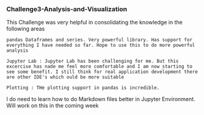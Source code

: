 ### Challenge3-Analysis-and-Visualization
This Challenge was very helpful in consolidating the knowledge in the following areas

    pandas Dataframes and series. Very powerful library. Has support for everything I have needed so far. Hope to use this to do more powerful analysis

    Jupyter Lab : Jupyter Lab has been challenging for me. But this excercise has nade me feel more comfortable and I am now starting to see some benefit. I still think for real application development there are other IDE's which ould be more suitable
    
    Plotting : THe plotting support in pandas is incredible. 
    
 I do need to learn how to do Markdown files better in Jupyter Environment. Will work on this in the coming week
 